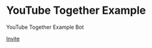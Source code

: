 # YouTube Together Example
YouTube Together Example Bot

[Invite](https://discord.com/oauth2/authorize?client_id=840515135109726238&scope=bot&permissions=3149312)
